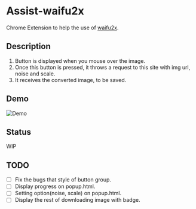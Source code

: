 Assist-waifu2x
======

Chrome Extension to help the use of <a href="http://waifu2x.udp.jp/" target="_blank">waifu2x</a>.

## Description

1. Button is displayed when you mouse over the image.
1. Once this button is pressed, it throws a request to this site with img url, noise and scale.
1. It receives the converted image, to be saved.

## Demo

![Demo](https://dl.dropboxusercontent.com/u/31717228/898/aga.gif)

## Status

WIP

## TODO

- [ ] Fix the bugs that style of button group.
- [ ] Display progress on popup.html.
- [ ] Setting option(noise, scale) on popup.html.
- [ ] Display the rest of downloading image with badge.
